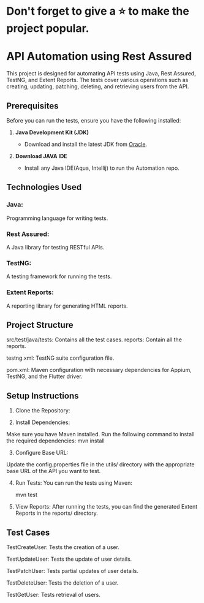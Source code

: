 # Don't forget to give a ⭐ to make the project popular.

# API Automation using Rest Assured

This project is designed for automating API tests using Java, Rest Assured, TestNG, and Extent Reports. The tests cover various operations such as creating, updating, patching, deleting, and retrieving users from the API.

## Prerequisites

Before you can run the tests, ensure you have the following installed:

1. **Java Development Kit (JDK)**
    - Download and install the latest JDK from [Oracle](https://www.oracle.com/java/technologies/javase-jdk11-downloads.html).

2. **Download JAVA IDE**
   - Install any Java IDE(Aqua, Intellij) to run the Automation repo.

## Technologies Used
### Java: 
Programming language for writing tests.

### Rest Assured: 
A Java library for testing RESTful APIs.

### TestNG: 
A testing framework for running the tests.

### Extent Reports: 
A reporting library for generating HTML reports.

## Project Structure
src/test/java/tests:
Contains all the test cases.
reports:
Contain all the reports.

testng.xml: TestNG suite configuration file.

pom.xml: Maven configuration with necessary dependencies for Appium, TestNG, and the Flutter driver.
## Setup Instructions
1. Clone the Repository:

2. Install Dependencies: 

Make sure you have Maven installed. Run the following command to install the required dependencies:
   mvn install

3. Configure Base URL: 

Update the config.properties file in the utils/ directory with the appropriate base URL of the API you want to test.

4. Run Tests: 
You can run the tests using Maven:

   mvn test

5. View Reports: 
After running the tests, you can find the generated Extent Reports in the reports/ directory.

## Test Cases
TestCreateUser: Tests the creation of a user.

TestUpdateUser: Tests the update of user details.

TestPatchUser: Tests partial updates of user details.

TestDeleteUser: Tests the deletion of a user.

TestGetUser: Tests retrieval of users.